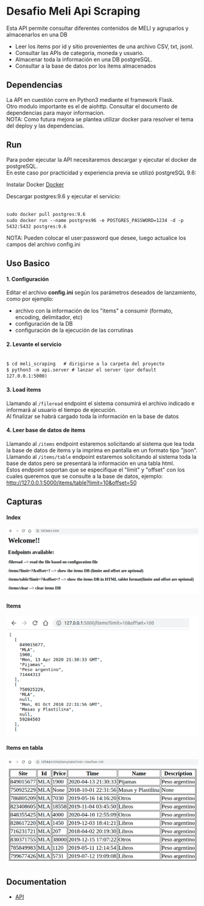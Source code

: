# Desafio Meli Api Scraping


Esta API permite consultar diferentes contenidos de MELI
y agruparlos y almacenarlos en una DB
- Leer los items por id y sitio provenientes de una archivo CSV, txt, jsonl.
- Consultar las APIs de categoria, moneda y usuario.
- Almacenar toda la información en una DB postgreSQL.
- Consultar a la base de datos por los items almacenados

## Dependencias
La API en cuestión corre en Python3 mediante el framework Flask.\
Otro modulo importante es el de aiohttp. Consultar el documento de dependencias para mayor informacion.\
NOTA: Como futura mejora se plantea utilizar docker para resolver el tema del deploy y las dependencias.

## Run
Para poder ejecutar la API necesitaremos descargar y ejecutar el docker de postgreSQL.\
En este caso por practicidad y experiencia previa se utilizó postgreSQL 9.6:

Instalar Docker
[Docker](https://docs.docker.com/engine/install/)

Descargar postgres:9.6 y ejecutar el servicio:

<pre><code>
sudo docker pull postgres:9.6
sudo docker run --name postgres96 -e POSTGRES_PASSWORD=1234 -d -p 5432:5432 postgres:9.6
</code></pre>

NOTA: Pueden colocar el user:password que desee, luego actualice los campos del archivo config.ini

## Uso Basico
#### 1. Configuración
Editar el archivo __config.ini__ según los parámetros deseados de lanzamiento, como por ejemplo:
- archivo con la información de los "items" a consumir (formato, encoding, delimitador, etc)
- configuración de la DB
- configuración de la ejecución de las corrutinas
#### 2. Levante el servicio
<pre><code>
$ cd meli_scraping   # dirigirse a la carpeta del proyecto
$ python3 -m api.server # lanzar el server (por default 127.0.0.1:5000)
</code></pre>
#### 3. Load items
Llamando al `/fileread` endpoint el sistema consumirá el archivo indicado e informará al usuario el tiempo de ejecución.\
Al finalizar se habrá cargado toda la información en la base de datos
#### 4. Leer base de datos de items
Llamando al `/items` endpoint estaremos solicitando al sistema que lea toda la base de datos de items y la imprima en pantalla en un formato tipo "json".\
Llamando al `/items/table` endpoint estaremos solicitando al sistema toda la base de datos pero se presentará la información en una tabla html.\
Estos endpoint soportan que se especifique el "limit" y "offset" con los cuales queremos que se consulte a la base de datos, ejemplo:\
http://127.0.0.1:5000/items/table?limit=10&offset=50

## Capturas
#### Index
![Inove banner](/images/index.png)
#### Items
![Inove banner](/images/items.png)
#### Items en tabla
![Inove banner](/images/items_table.png)

## Documentation
- [API](/doc/API.md)